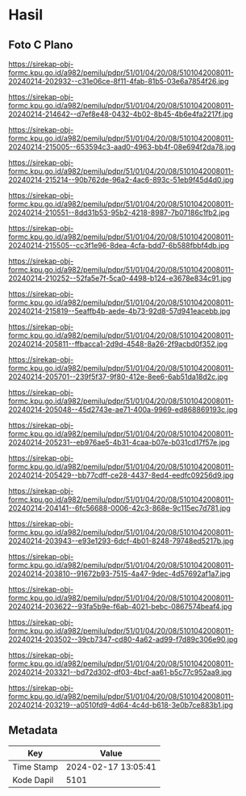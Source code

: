 # Hasil

## Foto C Plano

https://sirekap-obj-formc.kpu.go.id/a982/pemilu/pdpr/51/01/04/20/08/5101042008011-20240214-202932--c31e06ce-8f11-4fab-81b5-03e6a7854f26.jpg

https://sirekap-obj-formc.kpu.go.id/a982/pemilu/pdpr/51/01/04/20/08/5101042008011-20240214-214642--d7ef8e48-0432-4b02-8b45-4b6e4fa2217f.jpg

https://sirekap-obj-formc.kpu.go.id/a982/pemilu/pdpr/51/01/04/20/08/5101042008011-20240214-215005--653594c3-aad0-4963-bb4f-08e694f2da78.jpg

https://sirekap-obj-formc.kpu.go.id/a982/pemilu/pdpr/51/01/04/20/08/5101042008011-20240214-215214--90b762de-96a2-4ac6-893c-51eb9f45d4d0.jpg

https://sirekap-obj-formc.kpu.go.id/a982/pemilu/pdpr/51/01/04/20/08/5101042008011-20240214-210551--8dd31b53-95b2-4218-8987-7b07186c1fb2.jpg

https://sirekap-obj-formc.kpu.go.id/a982/pemilu/pdpr/51/01/04/20/08/5101042008011-20240214-215505--cc3f1e96-8dea-4cfa-bdd7-6b588fbbf4db.jpg

https://sirekap-obj-formc.kpu.go.id/a982/pemilu/pdpr/51/01/04/20/08/5101042008011-20240214-210252--52fa5e7f-5ca0-4498-b124-e3678e834c91.jpg

https://sirekap-obj-formc.kpu.go.id/a982/pemilu/pdpr/51/01/04/20/08/5101042008011-20240214-215819--5eaffb4b-aede-4b73-92d8-57d941eacebb.jpg

https://sirekap-obj-formc.kpu.go.id/a982/pemilu/pdpr/51/01/04/20/08/5101042008011-20240214-205811--ffbacca1-2d9d-4548-8a26-2f9acbd0f352.jpg

https://sirekap-obj-formc.kpu.go.id/a982/pemilu/pdpr/51/01/04/20/08/5101042008011-20240214-205701--239f5f37-9f80-412e-8ee6-6ab51da18d2c.jpg

https://sirekap-obj-formc.kpu.go.id/a982/pemilu/pdpr/51/01/04/20/08/5101042008011-20240214-205048--45d2743e-ae71-400a-9969-ed868869193c.jpg

https://sirekap-obj-formc.kpu.go.id/a982/pemilu/pdpr/51/01/04/20/08/5101042008011-20240214-205231--eb976ae5-4b31-4caa-b07e-b031cd17f57e.jpg

https://sirekap-obj-formc.kpu.go.id/a982/pemilu/pdpr/51/01/04/20/08/5101042008011-20240214-205429--bb77cdff-ce28-4437-8ed4-eedfc09256d9.jpg

https://sirekap-obj-formc.kpu.go.id/a982/pemilu/pdpr/51/01/04/20/08/5101042008011-20240214-204141--6fc56688-0006-42c3-868e-9c115ec7d781.jpg

https://sirekap-obj-formc.kpu.go.id/a982/pemilu/pdpr/51/01/04/20/08/5101042008011-20240214-203943--e93e1293-6dcf-4b01-8248-79748ed5217b.jpg

https://sirekap-obj-formc.kpu.go.id/a982/pemilu/pdpr/51/01/04/20/08/5101042008011-20240214-203810--91672b93-7515-4a47-9dec-4d57692af1a7.jpg

https://sirekap-obj-formc.kpu.go.id/a982/pemilu/pdpr/51/01/04/20/08/5101042008011-20240214-203622--93fa5b9e-f6ab-4021-bebc-0867574beaf4.jpg

https://sirekap-obj-formc.kpu.go.id/a982/pemilu/pdpr/51/01/04/20/08/5101042008011-20240214-203502--39cb7347-cd80-4a62-ad99-f7d89c306e90.jpg

https://sirekap-obj-formc.kpu.go.id/a982/pemilu/pdpr/51/01/04/20/08/5101042008011-20240214-203321--bd72d302-df03-4bcf-aa61-b5c77c952aa9.jpg

https://sirekap-obj-formc.kpu.go.id/a982/pemilu/pdpr/51/01/04/20/08/5101042008011-20240214-203219--a0510fd9-4d64-4c4d-b618-3e0b7ce883b1.jpg


## Metadata

| Key        | Value               |
| ---------- | ------------------- |
| Time Stamp | 2024-02-17 13:05:41 |
| Kode Dapil | 5101                |



